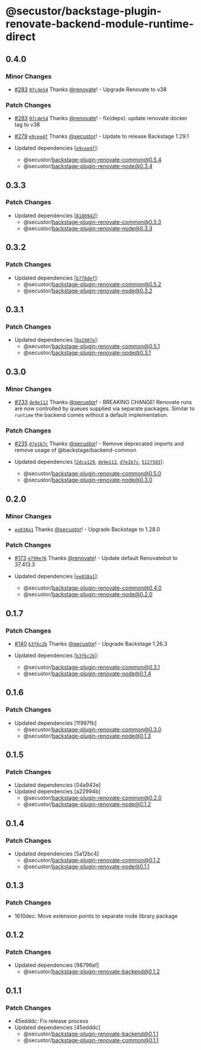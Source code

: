 # @secustor/backstage-plugin-renovate-backend-module-runtime-direct

## 0.4.0

### Minor Changes

- [#283](https://github.com/secustor/backstage-plugins/pull/283) [`07c4e54`](https://github.com/secustor/backstage-plugins/commit/07c4e5462a9f4e7e767628610890a2e359bbb397) Thanks [@renovate](https://github.com/apps/renovate)! - Upgrade Renovate to v38

### Patch Changes

- [#283](https://github.com/secustor/backstage-plugins/pull/283) [`07c4e54`](https://github.com/secustor/backstage-plugins/commit/07c4e5462a9f4e7e767628610890a2e359bbb397) Thanks [@renovate](https://github.com/apps/renovate)! - fix(deps): update renovate docker tag to v38

- [#279](https://github.com/secustor/backstage-plugins/pull/279) [`e9cee4f`](https://github.com/secustor/backstage-plugins/commit/e9cee4f6af7e472bc864ec374b8df0e48ca68a5f) Thanks [@secustor](https://github.com/secustor)! - Update to release Backstage 1.29.1

- Updated dependencies [[`e9cee4f`](https://github.com/secustor/backstage-plugins/commit/e9cee4f6af7e472bc864ec374b8df0e48ca68a5f)]:
  - @secustor/backstage-plugin-renovate-common@0.5.4
  - @secustor/backstage-plugin-renovate-node@0.3.4

## 0.3.3

### Patch Changes

- Updated dependencies [[`8180942`](https://github.com/secustor/backstage-plugins/commit/818094266364607fb69e4592d65629fbdb614934)]:
  - @secustor/backstage-plugin-renovate-common@0.5.3
  - @secustor/backstage-plugin-renovate-node@0.3.3

## 0.3.2

### Patch Changes

- Updated dependencies [[`b778def`](https://github.com/secustor/backstage-plugins/commit/b778defe18b69059fd7962f508eb5f930f212bbd)]:
  - @secustor/backstage-plugin-renovate-common@0.5.2
  - @secustor/backstage-plugin-renovate-node@0.3.2

## 0.3.1

### Patch Changes

- Updated dependencies [[`0a1987e`](https://github.com/secustor/backstage-plugins/commit/0a1987ed57ffff04a3031e4d4182f29346aa23ba)]:
  - @secustor/backstage-plugin-renovate-common@0.5.1
  - @secustor/backstage-plugin-renovate-node@0.3.1

## 0.3.0

### Minor Changes

- [#233](https://github.com/secustor/backstage-plugins/pull/233) [`de9e112`](https://github.com/secustor/backstage-plugins/commit/de9e1125ba87d7d43efb632f5643a52c87dbe0ac) Thanks [@secustor](https://github.com/secustor)! - BREAKING CHANGE! Renovate runs are now controlled by queues supplied via separate packages. Similar to `runtime` the backend comes without a default implementation.

### Patch Changes

- [#235](https://github.com/secustor/backstage-plugins/pull/235) [`d7e1b7c`](https://github.com/secustor/backstage-plugins/commit/d7e1b7ca9a9903ef8b8616f7e018a4a93647a621) Thanks [@secustor](https://github.com/secustor)! - Remove deprecated imports and remove usage of @backstage/backend-common

- Updated dependencies [[`2dca129`](https://github.com/secustor/backstage-plugins/commit/2dca129a5d53a2b2afa8ea445e37a63feaabf139), [`de9e112`](https://github.com/secustor/backstage-plugins/commit/de9e1125ba87d7d43efb632f5643a52c87dbe0ac), [`d7e1b7c`](https://github.com/secustor/backstage-plugins/commit/d7e1b7ca9a9903ef8b8616f7e018a4a93647a621), [`5127503`](https://github.com/secustor/backstage-plugins/commit/51275030592f999140fce2fea25f54d0fd2ae8f8)]:
  - @secustor/backstage-plugin-renovate-common@0.5.0
  - @secustor/backstage-plugin-renovate-node@0.3.0

## 0.2.0

### Minor Changes

- [`ee838a1`](https://github.com/secustor/backstage-plugins/commit/ee838a1c665a5fff27b1fe68758fb805125d9b95) Thanks [@secustor](https://github.com/secustor)! - Upgrade Backstage to 1.28.0

### Patch Changes

- [#173](https://github.com/secustor/backstage-plugins/pull/173) [`e799e76`](https://github.com/secustor/backstage-plugins/commit/e799e76214a1a24fa71d78140fcbe35ee41ac19b) Thanks [@renovate](https://github.com/apps/renovate)! - Update default Renovatebot to 37.413.3

- Updated dependencies [[`ee838a1`](https://github.com/secustor/backstage-plugins/commit/ee838a1c665a5fff27b1fe68758fb805125d9b95)]:
  - @secustor/backstage-plugin-renovate-common@0.4.0
  - @secustor/backstage-plugin-renovate-node@0.2.0

## 0.1.7

### Patch Changes

- [#140](https://github.com/secustor/backstage-plugins/pull/140) [`b3f6c2b`](https://github.com/secustor/backstage-plugins/commit/b3f6c2bff76b15371b100a5d3d71b46dd59275b1) Thanks [@secustor](https://github.com/secustor)! - Upgrade Backstage 1.26.3

- Updated dependencies [[`b3f6c2b`](https://github.com/secustor/backstage-plugins/commit/b3f6c2bff76b15371b100a5d3d71b46dd59275b1)]:
  - @secustor/backstage-plugin-renovate-common@0.3.1
  - @secustor/backstage-plugin-renovate-node@0.1.4

## 0.1.6

### Patch Changes

- Updated dependencies [1f997fb]
  - @secustor/backstage-plugin-renovate-common@0.3.0
  - @secustor/backstage-plugin-renovate-node@0.1.3

## 0.1.5

### Patch Changes

- Updated dependencies [04a943e]
- Updated dependencies [a22994b]
  - @secustor/backstage-plugin-renovate-common@0.2.0
  - @secustor/backstage-plugin-renovate-node@0.1.2

## 0.1.4

### Patch Changes

- Updated dependencies [5a12bc4]
  - @secustor/backstage-plugin-renovate-common@0.1.2
  - @secustor/backstage-plugin-renovate-node@0.1.1

## 0.1.3

### Patch Changes

- 1610dec: Move extension points to separate node library package

## 0.1.2

### Patch Changes

- Updated dependencies [98796af]
  - @secustor/backstage-plugin-renovate-backend@0.1.2

## 0.1.1

### Patch Changes

- 45edddc: Fix release process
- Updated dependencies [45edddc]
  - @secustor/backstage-plugin-renovate-backend@0.1.1
  - @secustor/backstage-plugin-renovate-common@0.1.1
